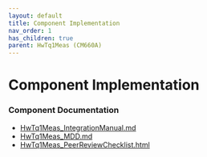 ```yaml
---
layout: default
title: Component Implementation
nav_order: 1
has_children: true
parent: HwTq1Meas (CM660A)
---
```

# Component Implementation
### Component Documentation

- [HwTq1Meas_IntegrationManual.md](doc/HwTq1Meas_IntegrationManual.md)
- [HwTq1Meas_MDD.md](doc/HwTq1Meas_MDD.md)
- [HwTq1Meas_PeerReviewChecklist.html](doc/HwTq1Meas_PeerReviewChecklist.html)

